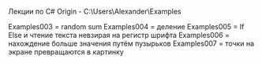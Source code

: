 Лекции по C# Origin - C:\Users\Alexander\Examples

Examples003 = random sum
Examples004 = деление
Examples005 = If Else и чтение текста невзирая на регистр шрифта
Examples006 = нахождение больше значения путём пузырьков
Examples007 = точки на экране превращаются в картинку
